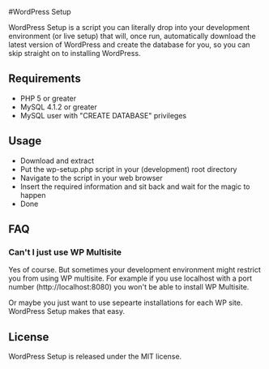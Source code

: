 #WordPress Setup

WordPress Setup is a script you can literally drop into your development environment (or live setup) that will, once run, 
automatically download the latest version of WordPress and create the database for you, so you can skip straight
on to installing WordPress.

## Requirements

* PHP 5 or greater
* MySQL 4.1.2 or greater
* MySQL user with "CREATE DATABASE" privileges

## Usage

* Download and extract
* Put the wp-setup.php script in your (development) root directory
* Navigate to the script in your web browser
* Insert the required information and sit back and wait for the magic to happen
* Done

## FAQ

### Can't I just use WP Multisite

Yes of course. But sometimes your development environment might restrict you from using WP multisite.
For example if you use localhost with a port number (http://localhost:8080) you won't be able to install
WP Multisite. 

Or maybe you just want to use sepearte installations for each WP site. WordPress Setup makes that easy.

## License

WordPress Setup is released under the MIT license.